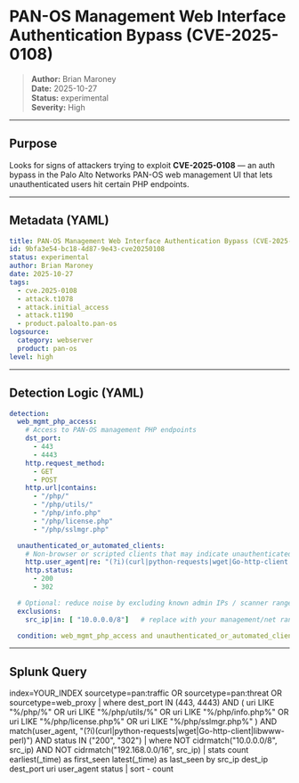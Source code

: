 # PAN-OS Management Web Interface Authentication Bypass (CVE-2025-0108)

> **Author:** Brian Maroney  
> **Date:** 2025-10-27  
> **Status:** experimental  
> **Severity:** High

---

## Purpose
Looks for signs of attackers trying to exploit **CVE-2025-0108** — an auth bypass in the Palo Alto Networks PAN-OS web management UI that lets unauthenticated users hit certain PHP endpoints.

---

## Metadata (YAML)
```yaml
title: PAN-OS Management Web Interface Authentication Bypass (CVE-2025-0108)
id: 9bfa3e54-bc18-4d87-9e43-cve20250108
status: experimental
author: Brian Maroney
date: 2025-10-27
tags:
  - cve.2025-0108
  - attack.t1078
  - attack.initial_access
  - attack.t1190
  - product.paloalto.pan-os
logsource:
  category: webserver
  product: pan-os
level: high
```
---

## Detection Logic (YAML)
```yaml
detection:
  web_mgmt_php_access:
    # Access to PAN-OS management PHP endpoints
    dst_port:
      - 443
      - 4443
    http.request_method:
      - GET
      - POST
    http.url|contains:
      - "/php/"
      - "/php/utils/"
      - "/php/info.php"
      - "/php/license.php"
      - "/php/sslmgr.php"

  unauthenticated_or_automated_clients:
    # Non-browser or scripted clients that may indicate unauthenticated probing
    http.user_agent|re: "(?i)(curl|python-requests|wget|Go-http-client|libwww-perl)"
    http.status:
      - 200
      - 302

  # Optional: reduce noise by excluding known admin IPs / scanner ranges
  exclusions:
    src_ip|in: [ "10.0.0.0/8"]   # replace with your management/net ranges & scanners

  condition: web_mgmt_php_access and unauthenticated_or_automated_clients and not exclusions

```
---

## Splunk Query
index=YOUR_INDEX sourcetype=pan:traffic OR sourcetype=pan:threat OR sourcetype=web_proxy
| where dest_port IN (443, 4443)
  AND (
    uri LIKE "%/php/%"
    OR uri LIKE "%/php/utils/%"
    OR uri LIKE "%/php/info.php%"
    OR uri LIKE "%/php/license.php%"
    OR uri LIKE "%/php/sslmgr.php%"
  )
  AND match(user_agent, "(?i)(curl|python-requests|wget|Go-http-client|libwww-perl)")
  AND status IN ("200", "302")
| where NOT cidrmatch("10.0.0.0/8", src_ip) 
  AND NOT cidrmatch("192.168.0.0/16", src_ip)
| stats count earliest(_time) as first_seen latest(_time) as last_seen by src_ip dest_ip dest_port uri user_agent status
| sort - count
